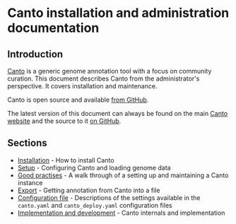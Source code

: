 # Canto installation and administration documentation
## Introduction
[Canto](http://curation.pombase.org/) is a generic genome annotation tool with
a focus on community curation.  This document describes Canto from the
administrator's perspective.  It covers installation and maintenance.

Canto is open source and available [from GitHub](https://github.com/pombase/canto).

The latest version of this document can always be found on the main
[Canto website](http://curation.pombase.org/docs/canto_admin) and the
source to it
[on GitHub](https://github.com/pombase/canto/blob/master/root/docs/md/canto_admin.md).

## Sections

* [Installation](canto_admin/installation) - How to install Canto
* [Setup](canto_admin/setup) - Configuring Canto and loading genome data
* [Good practises](canto_admin/good_practices) - A walk through of a setting up and
  maintaining a Canto instance
* [Export](canto_admin/data_export) - Getting annotation from Canto into a file
* [Configuration file](canto_admin/configuration_file) - Descriptions of the
  settings available in the `canto.yaml` and `canto_deploy.yaml` configuration
  files
* [Implementation and development](canto_admin/development) - Canto internals and
  implementation
